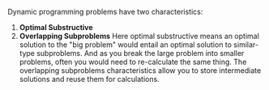 Dynamic programming problems have two characteristics:
1. **Optimal Substructive**
2. **Overlapping Subproblems**
Here optimal substructive means an optimal solution to the "big problem" would entail an optimal solution to similar-type subproblems. And as you break the large problem into smaller problems, often you would need to re-calculate the same thing. The overlapping subproblems characteristics allow you to store intermediate solutions and reuse them for calculations.